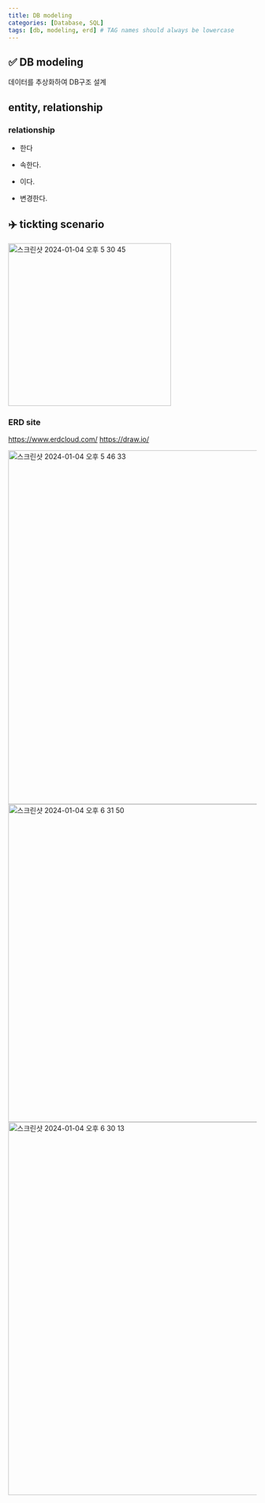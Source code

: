 ```yaml
---
title: DB modeling
categories: [Database, SQL]
tags: [db, modeling, erd] # TAG names should always be lowercase
---
```


## ✅ DB modeling

데이터를 추상화하여 DB구조 설계

## entity, relationship

### relationship

- 한다
- 속한다.

- 이다.
- 변경한다.

## ✈️ tickting scenario

<img width="330" alt="스크린샷 2024-01-04 오후 5 30 45" src="https://github.com/soheeparklee/portfolioWebsite_dreamcoding/assets/97790983/d4c5bab6-4f37-4e87-9b99-ea93caa52ec5">

### ERD site

<https://www.erdcloud.com/>
<https://draw.io/>

<img width="718" alt="스크린샷 2024-01-04 오후 5 46 33" src="https://github.com/soheeparklee/portfolioWebsite_dreamcoding/assets/97790983/3231f265-1fb6-474f-ae37-907fd76f8956">

<img width="645" alt="스크린샷 2024-01-04 오후 6 31 50" src="https://github.com/soheeparklee/portfolioWebsite_dreamcoding/assets/97790983/698499d6-fd74-4d40-9f92-e751f7f05b78">

<img width="757" alt="스크린샷 2024-01-04 오후 6 30 13" src="https://github.com/soheeparklee/portfolioWebsite_dreamcoding/assets/97790983/3db1d5b9-df02-46c3-b07e-303f8b5a555f">
